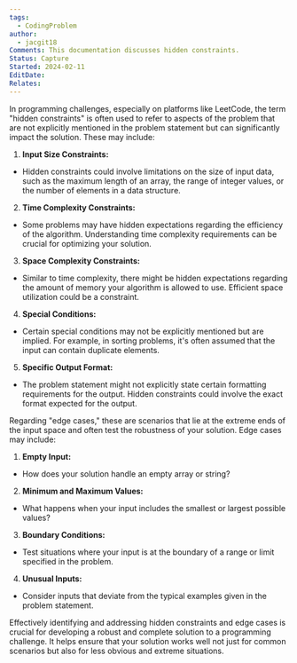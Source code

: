 ```yaml
---
tags:
  - CodingProblem
author:
  - jacgit18
Comments: This documentation discusses hidden constraints.
Status: Capture
Started: 2024-02-11
EditDate: 
Relates:
---
```

In programming challenges, especially on platforms like LeetCode, the term "hidden constraints" is often used to refer to aspects of the problem that are not explicitly mentioned in the problem statement but can significantly impact the solution. These may include:  
  
1. **Input Size Constraints:**  
- Hidden constraints could involve limitations on the size of input data, such as the maximum length of an array, the range of integer values, or the number of elements in a data structure.  
  
2. **Time Complexity Constraints:**  
- Some problems may have hidden expectations regarding the efficiency of the algorithm. Understanding time complexity requirements can be crucial for optimizing your solution.  
  
3. **Space Complexity Constraints:**  
- Similar to time complexity, there might be hidden expectations regarding the amount of memory your algorithm is allowed to use. Efficient space utilization could be a constraint.  
  
4. **Special Conditions:**  
- Certain special conditions may not be explicitly mentioned but are implied. For example, in sorting problems, it's often assumed that the input can contain duplicate elements.  
  
5. **Specific Output Format:**  
- The problem statement might not explicitly state certain formatting requirements for the output. Hidden constraints could involve the exact format expected for the output.  
  
Regarding "edge cases," these are scenarios that lie at the extreme ends of the input space and often test the robustness of your solution. Edge cases may include:  
  
1. **Empty Input:**  
- How does your solution handle an empty array or string?  
  
2. **Minimum and Maximum Values:**  
- What happens when your input includes the smallest or largest possible values?  
  
3. **Boundary Conditions:**  
- Test situations where your input is at the boundary of a range or limit specified in the problem.  
  
4. **Unusual Inputs:**  
- Consider inputs that deviate from the typical examples given in the problem statement.  
  
Effectively identifying and addressing hidden constraints and edge cases is crucial for developing a robust and complete solution to a programming challenge. It helps ensure that your solution works well not just for common scenarios but also for less obvious and extreme situations.